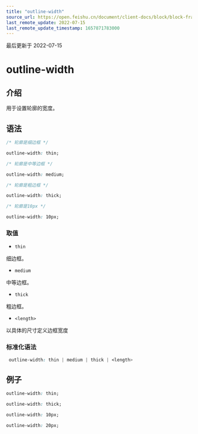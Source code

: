 ```yaml
---
title: "outline-width"
source_url: https://open.feishu.cn/document/client-docs/block/block-frame/code-components-and-structure/view-layer/ttss/attributes/box-model/outline-width
last_remote_update: 2022-07-15
last_remote_update_timestamp: 1657871783000
---
```

最后更新于 2022-07-15

# outline-width

## 介绍

用于设置轮廓的宽度。

## 语法

```css
/* 轮廓是细边框 */

outline-width: thin;

/* 轮廓是中等边框 */

outline-width: medium;

/* 轮廓是粗边框 */

outline-width: thick;

/* 轮廓是10px */

outline-width: 10px;
```

### 取值

-   `thin`

细边框。

-   `medium`

中等边框。

-   `thick`

粗边框。

-   `<length>`

以具体的尺寸定义边框宽度

### 标准化语法

```css
 outline-width: thin | medium | thick | <length>
```

## 例子

```css
outline-width: thin;

outline-width: thick;

outline-width: 10px;

outline-width: 20px;
```
